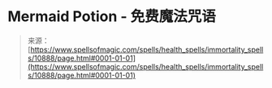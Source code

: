 <!--yml

category: 未分类

date: 2024-06-12 18:47:46

-->

# Mermaid Potion - 免费魔法咒语

> 来源：[https://www.spellsofmagic.com/spells/health_spells/immortality_spells/10888/page.html#0001-01-01](https://www.spellsofmagic.com/spells/health_spells/immortality_spells/10888/page.html#0001-01-01)
